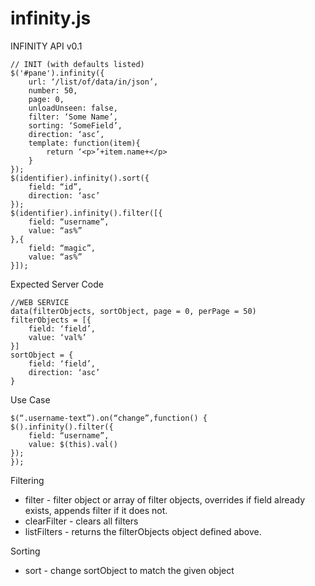 infinity.js
===========

INFINITY API v0.1

    // INIT (with defaults listed)
    $('#pane').infinity({
    	url: ‘/list/of/data/in/json’,
    	number: 50,
    	page: 0,
    	unloadUnseen: false,
    	filter: ‘Some Name’,
    	sorting: ‘SomeField’,
    	direction: ‘asc’,
    	template: function(item){
    		return ‘<p>’+item.name+</p>
    	}
    });
    $(identifier).infinity().sort({
    	field: “id”,
    	direction: ‘asc’
    });
    $(identifier).infinity().filter([{
    	field: “username”,
    	value: “as%”
    },{
    	field: “magic”,
    	value: “as%”
    }]);
    
Expected Server Code

    //WEB SERVICE
    data(filterObjects, sortObject, page = 0, perPage = 50)
    filterObjects = [{
    	field: ‘field’,
    	value: ‘val%’
    }]
    sortObject = {
    	field: ‘field’,
    	direction: ‘asc’
    }

Use Case

    $(“.username-text”).on(“change”,function() {
    $().infinity().filter({
    	field: “username”,
    	value: $(this).val()
    });
    });

Filtering
- filter - filter object or array of filter objects, overrides if field already exists, appends filter if it does not.
- clearFilter - clears all filters
- listFilters - returns the filterObjects object defined above.

Sorting
- sort - change sortObject to match the given object
